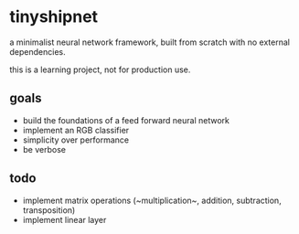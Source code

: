 # tinyshipnet

a minimalist neural network framework, built from scratch with no external dependencies.

this is a learning project, not for production use.

## goals

- build the foundations of a feed forward neural network
- implement an RGB classifier
- simplicity over performance
- be verbose

## todo

- implement matrix operations (~multiplication~, addition, subtraction, transposition)
- implement linear layer
